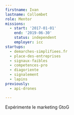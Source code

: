 ```yaml
---
firstname: Ivan
lastname: Collombet
role: Mentor
missions:
  - start: '2017-01-01'
    end: '2019-06-30'
    status: independent
    employer: icc
startups:
  - demarches-simplifiees.fr
  - place-des-entreprises
  - signaux-faibles
  - competences-pro
  - diagoriente
  - signalement
  - lapins
previously:
  - api-drones

---
```


Expérimente le marketing GtoG
